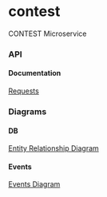 # contest
CONTEST Microservice


### API
#### Documentation
[Requests](https://documenter.getpostman.com/view/11912430/Tz5tWuwo)

### Diagrams
#### DB
[Entity Relationship Diagram](https://drive.google.com/file/d/1qaXC3nH9tOm1ll4XVzTmE4hhTuPUQISN/view?usp=sharing)

#### Events
[Events Diagram](https://drive.google.com/file/d/1igHaG43xl66pC1CAs8shMo04Ipxl0yWd/view?usp=sharing)